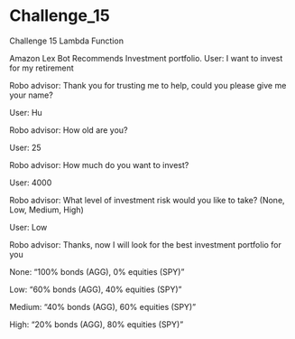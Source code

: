 # Challenge_15
Challenge 15 Lambda Function


Amazon Lex Bot 
Recommends Investment portfolio.
 User: I want to invest for my retirement

 Robo advisor: Thank you for trusting me to help, could you please give me your name?

 User: Hu

 Robo advisor: How old are you?

 User: 25

 Robo advisor: How much do you want to invest?
 
 User: 4000

 Robo advisor: What level of investment risk would you like to take? (None, Low, Medium, High)

 User: Low
 
 Robo advisor: Thanks, now I will look for the best investment portfolio for you



None: “100% bonds (AGG), 0% equities (SPY)”

Low: “60% bonds (AGG), 40% equities (SPY)”

Medium: “40% bonds (AGG), 60% equities (SPY)”

High: “20% bonds (AGG), 80% equities (SPY)”
